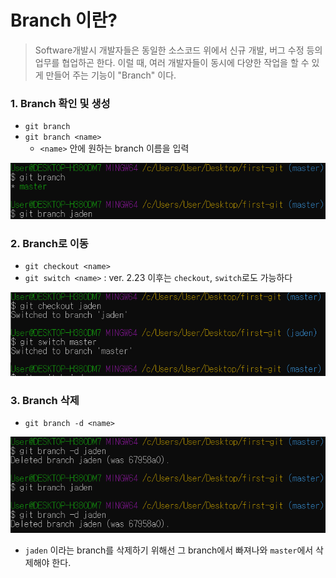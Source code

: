 # Branch 이란?

> Software개발시 개발자들은 동일한 소스코드 위에서 신규 개발, 버그 수정 등의 업무를 협업하곤 한다. 이럴 때, 여러 개발자들이 동시에 다양한 작업을 할 수 있게 만들어 주는 기능이 "Branch" 이다.



### 1. Branch 확인 및 생성

- `git branch`
- `git branch <name>`
  - `<name>` 안에 원하는 branch 이름을 입력

![1](git-branch.assets/1.PNG)





### 2. Branch로 이동

- `git checkout <name>`
- `git switch <name>` : ver. 2.23 이후는 `checkout`, `switch`로도 가능하다

![3](git-branch.assets/3.PNG)





### 3. Branch 삭제

- `git branch -d <name>`

![](git-branch.assets/2-1610082177591.PNG)

- `jaden` 이라는 branch를 삭제하기 위해선 그 branch에서 빠져나와 `master`에서 삭제해야 한다.